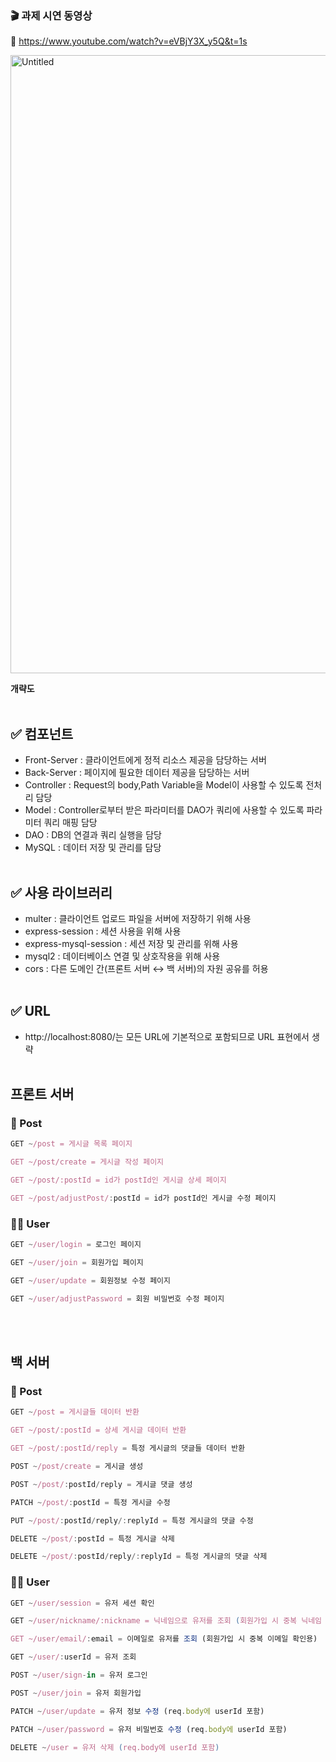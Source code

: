 ### 🎬 과제 시연 동영상

🔗 https://www.youtube.com/watch?v=eVBjY3X_y5Q&t=1s


<img width="989" alt="Untitled" src="https://github.com/HuttTheJAVA/KakaoCloudSchool/assets/92637789/e4d30376-da13-4377-8842-2df79721c5b8">



**개략도**
<br></br>
## ✅ 컴포넌트


- Front-Server : 클라이언트에게 정적 리소스 제공을 담당하는 서버
- Back-Server : 페이지에 필요한 데이터 제공을 담당하는 서버
- Controller : Request의 body,Path Variable을 Model이 사용할 수 있도록 전처리 담당
- Model : Controller로부터 받은 파라미터를 DAO가 쿼리에 사용할 수 있도록  파라미터 쿼리 매핑 담당
- DAO : DB의 연결과 쿼리 실행을 담당
- MySQL : 데이터 저장 및 관리를 담당<br></br>

## ✅ 사용 라이브러리


- multer : 클라이언트 업로드 파일을 서버에 저장하기 위해 사용
- express-session : 세션 사용을 위해 사용
- express-mysql-session : 세션 저장 및 관리를 위해 사용
- mysql2 : 데이터베이스 연결 및 상호작용을 위해 사용
- cors : 다른 도메인 간(프론트 서버 ↔ 백 서버)의 자원 공유를 허용<br></br>

## ✅ URL


- http://localhost:8080/는 모든 URL에 기본적으로 포함되므로 URL 표현에서 생략<br></br>

## 프론트 서버

### 📄 Post

```jsx
GET ~/post = 게시글 목록 페이지

GET ~/post/create = 게시글 작성 페이지

GET ~/post/:postId = id가 postId인 게시글 상세 페이지

GET ~/post/adjustPost/:postId = id가 postId인 게시글 수정 페이지
```

### 👨‍💼 User

```jsx
GET ~/user/login = 로그인 페이지

GET ~/user/join = 회원가입 페이지

GET ~/user/update = 회원정보 수정 페이지

GET ~/user/adjustPassword = 회원 비밀번호 수정 페이지
```
<br></br>
## 백 서버

### 📄 Post

```jsx
GET ~/post = 게시글들 데이터 반환

GET ~/post/:postId = 상세 게시글 데이터 반환

GET ~/post/:postId/reply = 특정 게시글의 댓글들 데이터 반환

POST ~/post/create = 게시글 생성

POST ~/post/:postId/reply = 게시글 댓글 생성

PATCH ~/post/:postId = 특정 게시글 수정 

PUT ~/post/:postId/reply/:replyId = 특정 게시글의 댓글 수정

DELETE ~/post/:postId = 특정 게시글 삭제

DELETE ~/post/:postId/reply/:replyId = 특정 게시글의 댓글 삭제
```

### 👨‍💼 User

```jsx
GET ~/user/session = 유저 세션 확인

GET ~/user/nickname/:nickname = 닉네임으로 유저를 조회 (회원가입 시 중복 닉네임 확인용)

GET ~/user/email/:email = 이메일로 유저를 조회 (회원가입 시 중복 이메일 확인용)

GET ~/user/:userId = 유저 조회 

POST ~/user/sign-in = 유저 로그인 

POST ~/user/join = 유저 회원가입

PATCH ~/user/update = 유저 정보 수정 (req.body에 userId 포함)

PATCH ~/user/password = 유저 비밀번호 수정 (req.body에 userId 포함)

DELETE ~/user = 유저 삭제 (req.body에 userId 포함)
```

